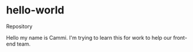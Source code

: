 # hello-world
Repository

Hello my name is Cammi.  I'm trying to learn this for work to help our front-end team.
